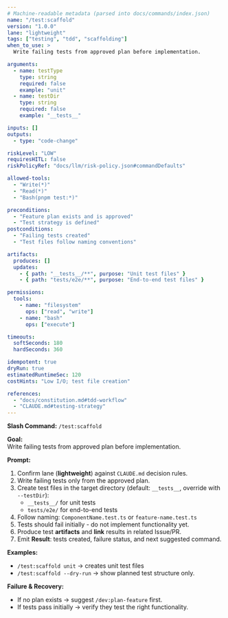 ```yaml
---
# Machine-readable metadata (parsed into docs/commands/index.json)
name: "/test:scaffold"
version: "1.0.0"
lane: "lightweight"
tags: ["testing", "tdd", "scaffolding"]
when_to_use: >
  Write failing tests from approved plan before implementation.

arguments:
  - name: testType
    type: string
    required: false
    example: "unit"
  - name: testDir
    type: string
    required: false
    example: "__tests__"

inputs: []
outputs:
  - type: "code-change"

riskLevel: "LOW"
requiresHITL: false
riskPolicyRef: "docs/llm/risk-policy.json#commandDefaults"

allowed-tools:
  - "Write(*)"
  - "Read(*)"
  - "Bash(pnpm test:*)"

preconditions:
  - "Feature plan exists and is approved"
  - "Test strategy is defined"
postconditions:
  - "Failing tests created"
  - "Test files follow naming conventions"

artifacts:
  produces: []
  updates:
    - { path: "__tests__/**", purpose: "Unit test files" }
    - { path: "tests/e2e/**", purpose: "End-to-end test files" }

permissions:
  tools:
    - name: "filesystem"
      ops: ["read", "write"]
    - name: "bash"
      ops: ["execute"]

timeouts:
  softSeconds: 180
  hardSeconds: 360

idempotent: true
dryRun: true
estimatedRuntimeSec: 120
costHints: "Low I/O; test file creation"

references:
  - "docs/constitution.md#tdd-workflow"
  - "CLAUDE.md#testing-strategy"
---
```


**Slash Command:** `/test:scaffold`

**Goal:**  
Write failing tests from approved plan before implementation.

**Prompt:**  
1) Confirm lane (**lightweight**) against `CLAUDE.md` decision rules.  
2) Write failing tests only from the approved plan.
3) Create test files in the target directory (default: `__tests__`, override with `--testDir`):
   - `__tests__/` for unit tests
   - `tests/e2e/` for end-to-end tests
4) Follow naming: `ComponentName.test.ts` or `feature-name.test.ts`
5) Tests should fail initially - do not implement functionality yet.
6) Produce test **artifacts** and **link** results in related Issue/PR.
7) Emit **Result**: tests created, failure status, and next suggested command.

**Examples:**  
- `/test:scaffold unit` → creates unit test files
- `/test:scaffold --dry-run` → show planned test structure only.

**Failure & Recovery:**  
- If no plan exists → suggest `/dev:plan-feature` first.
- If tests pass initially → verify they test the right functionality.
